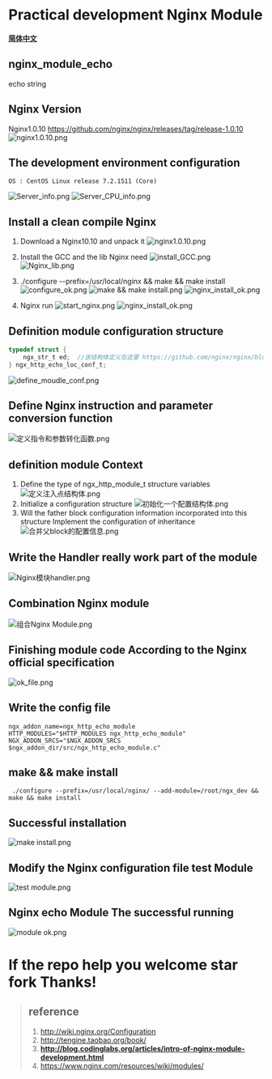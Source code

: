 # Practical development Nginx Module
**[简体中文](http://git.oschina.net/wujunze/nginx_module_echo/blob/master/README_zh.md)**
## nginx_module_echo
echo string

## Nginx Version
Nginx1.0.10 https://github.com/nginx/nginx/releases/tag/release-1.0.10
![nginx1.0.10.png](https://ooo.0o0.ooo/2017/06/13/593fc07b90e28.png)

## The development environment configuration
```shell
OS : CentOS Linux release 7.2.1511 (Core)
```
![Server_info.png](https://ooo.0o0.ooo/2017/06/13/593fc07b5dff4.png) 
![Server_CPU_info.png](https://ooo.0o0.ooo/2017/06/13/593fc0825053e.png)

## Install a clean compile Nginx
1. Download a Nginx10.10 and unpack it
![nginx1.0.10.png](https://ooo.0o0.ooo/2017/06/13/593fc07cd07e2.png)

2. Install the GCC and the lib Nginx need
![install_GCC.png](https://ooo.0o0.ooo/2017/06/13/593fc06152dd0.png)
![Nginx_lib.png](https://ooo.0o0.ooo/2017/06/13/593fc078c3c2b.png)

3. ./configure --prefix=/usr/local/nginx && make && make install
![configure_ok.png](https://ooo.0o0.ooo/2017/06/13/593fc061b5a9f.png)
![make && make install.png](https://ooo.0o0.ooo/2017/06/13/593fc074c9b29.png)
![nginx_install_ok.png](https://ooo.0o0.ooo/2017/06/13/593fc080db608.png)

4. Nginx run
![start_nginx.png](https://ooo.0o0.ooo/2017/06/13/593fc08044567.png)
![nginx_install_ok.png](https://ooo.0o0.ooo/2017/06/13/593fc080db608.png)

## Definition module configuration structure
```C
typedef struct {
    ngx_str_t ed;  //该结构体定义在这里 https://github.com/nginx/nginx/blob/master/src/core/ngx_string.h
} ngx_http_echo_loc_conf_t;
```
![define_moudle_conf.png](https://ooo.0o0.ooo/2017/06/13/593fc0615456f.png)

## Define Nginx instruction and parameter conversion function
![定义指令和参数转化函数.png](https://ooo.0o0.ooo/2017/06/13/593fc0529132f.png)

## definition module Context
1. Define the type of ngx_http_module_t structure variables
![定义注入点结构体.png](https://ooo.0o0.ooo/2017/06/13/593fc052953a4.png)
2. Initialize a configuration structure
![初始化一个配置结构体.png](https://ooo.0o0.ooo/2017/06/13/593fc05277601.png)
3. Will the father block configuration information incorporated into this structure Implement the configuration of inheritance
![合并父block的配置信息.png](https://ooo.0o0.ooo/2017/06/13/593fc0528ec4a.png)

## Write the Handler really work part of the module
![Nginx模块handler.png](https://ooo.0o0.ooo/2017/06/13/593fc0616a385.png)

## Combination Nginx module
![组合Nginx Module.png](https://ooo.0o0.ooo/2017/06/13/593fc052aa29a.png)

## Finishing module code According to the Nginx official specification
![ok_file.png](https://ooo.0o0.ooo/2017/06/13/593fc061b7d7a.png)

## Write the config file
```shell
ngx_addon_name=ngx_http_echo_module
HTTP_MODULES="$HTTP_MODULES ngx_http_echo_module"
NGX_ADDON_SRCS="$NGX_ADDON_SRCS $ngx_addon_dir/src/ngx_http_echo_module.c"
```
## make && make install
```shell
 ./configure --prefix=/usr/local/nginx/ --add-module=/root/ngx_dev && make && make install
```
## Successful installation
![make install.png](https://ooo.0o0.ooo/2017/06/13/593fc052be07d.png)

## Modify the Nginx configuration file test Module
![test module.png](https://ooo.0o0.ooo/2017/06/13/593fc0614f91a.png)

## Nginx echo Module The successful running
![module ok.png](https://ooo.0o0.ooo/2017/06/13/593fc05292b08.png)

# If the repo help you welcome star fork    Thanks!

> ## reference
> 1. http://wiki.nginx.org/Configuration
> 2. http://tengine.taobao.org/book/
> 3. **http://blog.codinglabs.org/articles/intro-of-nginx-module-development.html**
> 4. https://www.nginx.com/resources/wiki/modules/


